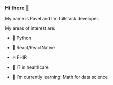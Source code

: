 ### Hi there 👋

My name is Pavel and I'm fullstack developer.

My areas of interest are: 

- 🐍 Python
- 📱 React/ReactNative
- 🔥 FHIR
- 💊 IT in healthcare

- 🌱 I’m currently learning: Math for data science

